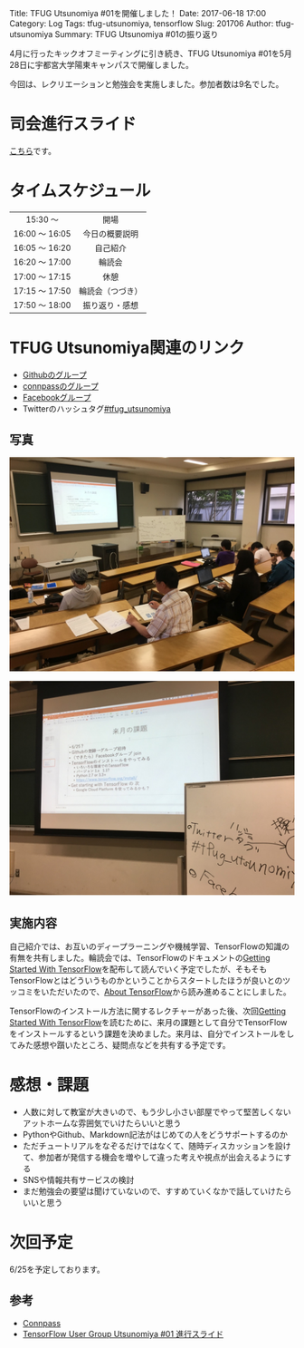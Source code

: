 Title: TFUG Utsunomiya #01を開催しました！
Date: 2017-06-18 17:00
Category: Log
Tags: tfug-utsunomiya, tensorflow
Slug: 201706
Author: tfug-utsunomiya
Summary: TFUG Utsunomiya #01の振り返り

4月に行ったキックオフミーティングに引き続き、TFUG Utsunomiya #01を5月28日に宇都宮大学陽東キャンパスで開催しました。

今回は、レクリエーションと勉強会を実施しました。参加者数は9名でした。

# 司会進行スライド

[こちら](https://www.slideshare.net/k-akimasa/tensorflow-user-group-utsunomiya-01)です。

# タイムスケジュール

|||
|:-:|:-:|
|15:30 〜 |開場|
|16:00 〜 16:05|今日の概要説明|
|16:05 〜 16:20|自己紹介|
|16:20 〜 17:00|輪読会|
|17:00 〜 17:15|休憩|
|17:15 〜 17:50|輪読会（つづき）|
|17:50 〜 18:00|振り返り・感想|

# TFUG Utsunomiya関連のリンク

* [Githubのグループ](https://github.com/tfug-utsunomiya)
* [connpassのグループ](https://tfug-utsunomiya.connpass.com/)
* [Facebookグループ](https://www.facebook.com/groups/762136920622347/)
* Twitterのハッシュタグ[#tfug_utsunomiya](https://twitter.com/hashtag/tfug_utsunomiya?src=hash)

## 写真

![01](/images/2017-05-28-01.jpg)

![02](/images/2017-05-28-02.jpg)

## 実施内容

自己紹介では、お互いのディープラーニングや機械学習、TensorFlowの知識の有無を共有しました。輪読会では、TensorFlowのドキュメントの[Getting Started With TensorFlow](https://www.tensorflow.org/get_started/get_started)を配布して読んでいく予定でしたが、そもそもTensorFlowとはどういうものかということからスタートしたほうが良いとのツッコミをいただいたので、[About TensorFlow](https://www.tensorflow.org/)から読み進めることにしました。

TensorFlowのインストール方法に関するレクチャーがあった後、次回[Getting Started With TensorFlow](https://www.tensorflow.org/get_started/get_started)を読むために、来月の課題として自分でTensorFlowをインストールするという課題を決めました。来月は、自分でインストールをしてみた感想や躓いたところ、疑問点などを共有する予定です。

# 感想・課題

* 人数に対して教室が大きいので、もう少し小さい部屋でやって堅苦しくないアットホームな雰囲気でいけたらいいと思う
* PythonやGithub、Markdown記法がはじめての人をどうサポートするのか
* ただチュートリアルをなぞるだけではなくて、随時ディスカッションを設けて、参加者が発信する機会を増やして違った考えや視点が出会えるようにする
* SNSや情報共有サービスの検討
* まだ勉強会の要望は聞けていないので、すすめていくなかで話していけたらいいと思う

# 次回予定

6/25を予定しております。

## 参考

* [Connpass](https://tfug-utsunomiya.connpass.com/event/57899/)
* [TensorFlow User Group Utsunomiya #01 進行スライド](https://www.slideshare.net/k-akimasa/tensorflow-user-group-utsunomiya-01)

